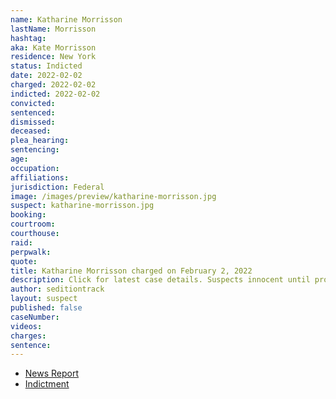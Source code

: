```yaml
---
name: Katharine Morrisson
lastName: Morrisson
hashtag:
aka: Kate Morrisson
residence: New York
status: Indicted
date: 2022-02-02
charged: 2022-02-02
indicted: 2022-02-02
convicted:
sentenced:
dismissed:
deceased:
plea_hearing:
sentencing:
age:
occupation:
affiliations:
jurisdiction: Federal
image: /images/preview/katharine-morrisson.jpg
suspect: katharine-morrisson.jpg
booking:
courtroom:
courthouse:
raid:
perpwalk:
quote:
title: Katharine Morrisson charged on February 2, 2022
description: Click for latest case details. Suspects innocent until proven guilty.
author: seditiontrack
layout: suspect
published: false
caseNumber:
videos:
charges:
sentence:
---
```


- [News Report]()
- [Indictment](https://extremism.gwu.edu/sites/g/files/zaxdzs2191/f/Dale%20Shalvey%20Tara%20Stottlemyer%20and%20Katharine%20Morrison%20Fourth%20Superseding%20Indictment.pdf)
